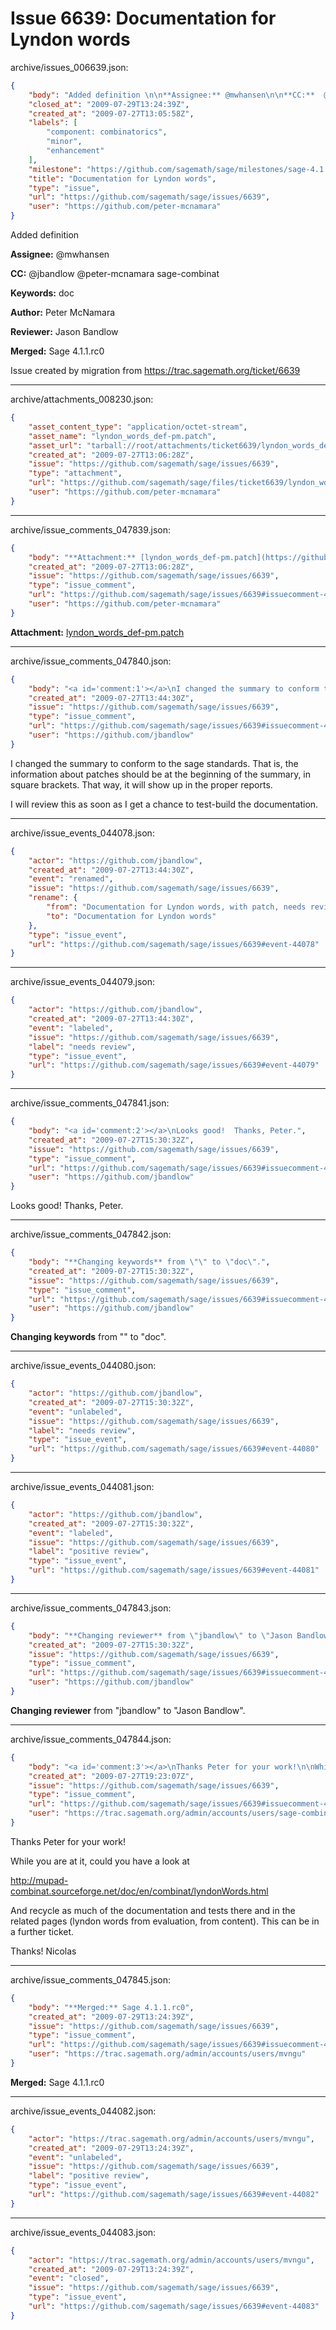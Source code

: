 # Issue 6639: Documentation for Lyndon words

archive/issues_006639.json:
```json
{
    "body": "Added definition \n\n**Assignee:** @mwhansen\n\n**CC:**  @jbandlow @peter-mcnamara sage-combinat\n\n**Keywords:** doc\n\n**Author:** Peter McNamara\n\n**Reviewer:** Jason Bandlow\n\n**Merged:** Sage 4.1.1.rc0\n\nIssue created by migration from https://trac.sagemath.org/ticket/6639\n\n",
    "closed_at": "2009-07-29T13:24:39Z",
    "created_at": "2009-07-27T13:05:58Z",
    "labels": [
        "component: combinatorics",
        "minor",
        "enhancement"
    ],
    "milestone": "https://github.com/sagemath/sage/milestones/sage-4.1.1",
    "title": "Documentation for Lyndon words",
    "type": "issue",
    "url": "https://github.com/sagemath/sage/issues/6639",
    "user": "https://github.com/peter-mcnamara"
}
```
Added definition 

**Assignee:** @mwhansen

**CC:**  @jbandlow @peter-mcnamara sage-combinat

**Keywords:** doc

**Author:** Peter McNamara

**Reviewer:** Jason Bandlow

**Merged:** Sage 4.1.1.rc0

Issue created by migration from https://trac.sagemath.org/ticket/6639





---

archive/attachments_008230.json:
```json
{
    "asset_content_type": "application/octet-stream",
    "asset_name": "lyndon_words_def-pm.patch",
    "asset_url": "tarball://root/attachments/ticket6639/lyndon_words_def-pm.patch",
    "created_at": "2009-07-27T13:06:28Z",
    "issue": "https://github.com/sagemath/sage/issues/6639",
    "type": "attachment",
    "url": "https://github.com/sagemath/sage/files/ticket6639/lyndon_words_def-pm.patch",
    "user": "https://github.com/peter-mcnamara"
}
```



---

archive/issue_comments_047839.json:
```json
{
    "body": "**Attachment:** [lyndon_words_def-pm.patch](https://github.com/sagemath/sage/files/ticket6639/lyndon_words_def-pm.patch)",
    "created_at": "2009-07-27T13:06:28Z",
    "issue": "https://github.com/sagemath/sage/issues/6639",
    "type": "issue_comment",
    "url": "https://github.com/sagemath/sage/issues/6639#issuecomment-47839",
    "user": "https://github.com/peter-mcnamara"
}
```

**Attachment:** [lyndon_words_def-pm.patch](https://github.com/sagemath/sage/files/ticket6639/lyndon_words_def-pm.patch)



---

archive/issue_comments_047840.json:
```json
{
    "body": "<a id='comment:1'></a>\nI changed the summary to conform to the sage standards. That is, the information about patches should be at the beginning of the summary, in square brackets.  That way, it will show up in the proper reports.\n\nI will review this as soon as I get a chance to test-build the documentation.",
    "created_at": "2009-07-27T13:44:30Z",
    "issue": "https://github.com/sagemath/sage/issues/6639",
    "type": "issue_comment",
    "url": "https://github.com/sagemath/sage/issues/6639#issuecomment-47840",
    "user": "https://github.com/jbandlow"
}
```

<a id='comment:1'></a>
I changed the summary to conform to the sage standards. That is, the information about patches should be at the beginning of the summary, in square brackets.  That way, it will show up in the proper reports.

I will review this as soon as I get a chance to test-build the documentation.



---

archive/issue_events_044078.json:
```json
{
    "actor": "https://github.com/jbandlow",
    "created_at": "2009-07-27T13:44:30Z",
    "event": "renamed",
    "issue": "https://github.com/sagemath/sage/issues/6639",
    "rename": {
        "from": "Documentation for Lyndon words, with patch, needs review",
        "to": "Documentation for Lyndon words"
    },
    "type": "issue_event",
    "url": "https://github.com/sagemath/sage/issues/6639#event-44078"
}
```



---

archive/issue_events_044079.json:
```json
{
    "actor": "https://github.com/jbandlow",
    "created_at": "2009-07-27T13:44:30Z",
    "event": "labeled",
    "issue": "https://github.com/sagemath/sage/issues/6639",
    "label": "needs review",
    "type": "issue_event",
    "url": "https://github.com/sagemath/sage/issues/6639#event-44079"
}
```



---

archive/issue_comments_047841.json:
```json
{
    "body": "<a id='comment:2'></a>\nLooks good!  Thanks, Peter.",
    "created_at": "2009-07-27T15:30:32Z",
    "issue": "https://github.com/sagemath/sage/issues/6639",
    "type": "issue_comment",
    "url": "https://github.com/sagemath/sage/issues/6639#issuecomment-47841",
    "user": "https://github.com/jbandlow"
}
```

<a id='comment:2'></a>
Looks good!  Thanks, Peter.



---

archive/issue_comments_047842.json:
```json
{
    "body": "**Changing keywords** from \"\" to \"doc\".",
    "created_at": "2009-07-27T15:30:32Z",
    "issue": "https://github.com/sagemath/sage/issues/6639",
    "type": "issue_comment",
    "url": "https://github.com/sagemath/sage/issues/6639#issuecomment-47842",
    "user": "https://github.com/jbandlow"
}
```

**Changing keywords** from "" to "doc".



---

archive/issue_events_044080.json:
```json
{
    "actor": "https://github.com/jbandlow",
    "created_at": "2009-07-27T15:30:32Z",
    "event": "unlabeled",
    "issue": "https://github.com/sagemath/sage/issues/6639",
    "label": "needs review",
    "type": "issue_event",
    "url": "https://github.com/sagemath/sage/issues/6639#event-44080"
}
```



---

archive/issue_events_044081.json:
```json
{
    "actor": "https://github.com/jbandlow",
    "created_at": "2009-07-27T15:30:32Z",
    "event": "labeled",
    "issue": "https://github.com/sagemath/sage/issues/6639",
    "label": "positive review",
    "type": "issue_event",
    "url": "https://github.com/sagemath/sage/issues/6639#event-44081"
}
```



---

archive/issue_comments_047843.json:
```json
{
    "body": "**Changing reviewer** from \"jbandlow\" to \"Jason Bandlow\".",
    "created_at": "2009-07-27T15:30:32Z",
    "issue": "https://github.com/sagemath/sage/issues/6639",
    "type": "issue_comment",
    "url": "https://github.com/sagemath/sage/issues/6639#issuecomment-47843",
    "user": "https://github.com/jbandlow"
}
```

**Changing reviewer** from "jbandlow" to "Jason Bandlow".



---

archive/issue_comments_047844.json:
```json
{
    "body": "<a id='comment:3'></a>\nThanks Peter for your work!\n\nWhile you are at it, could you have a look at \n\n   http://mupad-combinat.sourceforge.net/doc/en/combinat/lyndonWords.html\n\nAnd recycle as much of the documentation and tests there and in the related pages (lyndon words from evaluation, from content).\nThis can be in a further ticket.\n\nThanks!\n                              Nicolas",
    "created_at": "2009-07-27T19:23:07Z",
    "issue": "https://github.com/sagemath/sage/issues/6639",
    "type": "issue_comment",
    "url": "https://github.com/sagemath/sage/issues/6639#issuecomment-47844",
    "user": "https://trac.sagemath.org/admin/accounts/users/sage-combinat"
}
```

<a id='comment:3'></a>
Thanks Peter for your work!

While you are at it, could you have a look at 

   http://mupad-combinat.sourceforge.net/doc/en/combinat/lyndonWords.html

And recycle as much of the documentation and tests there and in the related pages (lyndon words from evaluation, from content).
This can be in a further ticket.

Thanks!
                              Nicolas



---

archive/issue_comments_047845.json:
```json
{
    "body": "**Merged:** Sage 4.1.1.rc0",
    "created_at": "2009-07-29T13:24:39Z",
    "issue": "https://github.com/sagemath/sage/issues/6639",
    "type": "issue_comment",
    "url": "https://github.com/sagemath/sage/issues/6639#issuecomment-47845",
    "user": "https://trac.sagemath.org/admin/accounts/users/mvngu"
}
```

**Merged:** Sage 4.1.1.rc0



---

archive/issue_events_044082.json:
```json
{
    "actor": "https://trac.sagemath.org/admin/accounts/users/mvngu",
    "created_at": "2009-07-29T13:24:39Z",
    "event": "unlabeled",
    "issue": "https://github.com/sagemath/sage/issues/6639",
    "label": "positive review",
    "type": "issue_event",
    "url": "https://github.com/sagemath/sage/issues/6639#event-44082"
}
```



---

archive/issue_events_044083.json:
```json
{
    "actor": "https://trac.sagemath.org/admin/accounts/users/mvngu",
    "created_at": "2009-07-29T13:24:39Z",
    "event": "closed",
    "issue": "https://github.com/sagemath/sage/issues/6639",
    "type": "issue_event",
    "url": "https://github.com/sagemath/sage/issues/6639#event-44083"
}
```
